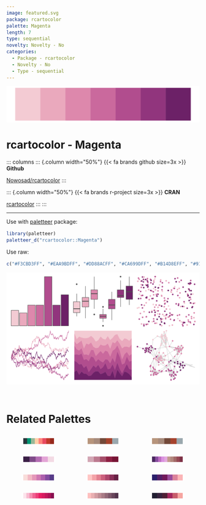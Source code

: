 ```yaml
---
image: featured.svg
package: rcartocolor
palette: Magenta
length: 7
type: sequential
novelty: Novelty - No
categories:
  - Package - rcartocolor
  - Novelty - No
  - Type - sequential
---
```


![](featured.svg)

# rcartocolor - Magenta 

::: columns
::: {.column width="50%"}
{{< fa brands github size=3x >}}
**Github**

[Nowosad/rcartocolor](https://github.com/Nowosad/rcartocolor)
:::

::: {.column width="50%"}
{{< fa brands r-project size=3x >}}
**CRAN**

[rcartocolor](https://CRAN.R-project.org/package=rcartocolor)
:::
:::

<hr> 

Use with [paletteer](https://emilhvitfeldt.github.io/paletteer/) package:

```r
library(paletteer)
paletteer_d("rcartocolor::Magenta")
```

Use raw:

```r
c("#F3CBD3FF", "#EAA9BDFF", "#DD88ACFF", "#CA699DFF", "#B14D8EFF", "#91357DFF", "#6C2167FF")
``` 

![](examples.png) 

<br>

# Related Palettes

<div class="list" style="display: grid; grid-template-columns: auto auto auto;"> <figure class="figure">
<a href="../../awtools/a_palette/"> <img src="../../awtools/a_palette/featured.svg" style="width: 100%;" class="figure-img"></a>
</figure> <figure class="figure">
<a href="../../ButterflyColors/hamadryas_feronia/"> <img src="../../ButterflyColors/hamadryas_feronia/featured.svg" style="width: 100%;" class="figure-img"></a>
</figure> <figure class="figure">
<a href="../../ButterflyColors/hamadryas_feronia/"> <img src="../../ButterflyColors/hamadryas_feronia/featured.svg" style="width: 100%;" class="figure-img"></a>
</figure> <figure class="figure">
<a href="../../NatParksPalettes/Arches2/"> <img src="../../NatParksPalettes/Arches2/featured.svg" style="width: 100%;" class="figure-img"></a>
</figure> <figure class="figure">
<a href="../../unikn/pal_bordeaux/"> <img src="../../unikn/pal_bordeaux/featured.svg" style="width: 100%;" class="figure-img"></a>
</figure> <figure class="figure">
<a href="../../MexBrewer/Ronda/"> <img src="../../MexBrewer/Ronda/featured.svg" style="width: 100%;" class="figure-img"></a>
</figure> <figure class="figure">
<a href="../../rcartocolor/PurpOr/"> <img src="../../rcartocolor/PurpOr/featured.svg" style="width: 100%;" class="figure-img"></a>
</figure> <figure class="figure">
<a href="../../rcartocolor/Burg/"> <img src="../../rcartocolor/Burg/featured.svg" style="width: 100%;" class="figure-img"></a>
</figure> <figure class="figure">
<a href="../../beyonce/X27/"> <img src="../../beyonce/X27/featured.svg" style="width: 100%;" class="figure-img"></a>
</figure> <figure class="figure">
<a href="../../ggsci/pink_material/"> <img src="../../ggsci/pink_material/featured.svg" style="width: 100%;" class="figure-img"></a>
</figure> <figure class="figure">
<a href="../../Redmonder/sPBIRdPu/"> <img src="../../Redmonder/sPBIRdPu/featured.svg" style="width: 100%;" class="figure-img"></a>
</figure> <figure class="figure">
<a href="../../beyonce/X14/"> <img src="../../beyonce/X14/featured.svg" style="width: 100%;" class="figure-img"></a>
</figure> 
</div>
